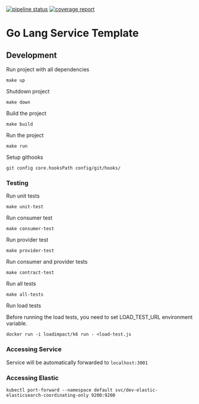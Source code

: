 [![pipeline status](https://gitlab.com/modanisatech/marketplace/golang-service-template/badges/master/pipeline.svg)](https://gitlab.com/modanisatech/marketplace/golang-service-template/-/commits/master)    [![coverage report](https://gitlab.com/modanisatech/marketplace/golang-service-template/badges/master/coverage.svg)](https://gitlab.com/modanisatech/marketplace/golang-service-template/-/commits/master)

# Go Lang Service Template

## Development

Run project with all dependencies

```
make up
```

Shutdown project

```
make down
```

Build the project

```
make build
```

Run the project

```
make run
```

Setup githooks

```
git config core.hooksPath config/git/hooks/
```

### Testing

Run unit tests

```
make unit-test
```

Run consumer test

```
make consumer-test
```

Run provider test

```
make provider-test
```

Run consumer and provider tests

```
make contract-test
```

Run all tests

```
make all-tests
```

Run load tests

Before running the load tests, you need to set LOAD_TEST_URL environment variable.

```
docker run -i loadimpact/k6 run - <load-test.js
```

### Accessing Service

Service will be automatically forwarded to `localhost:3001`

### Accessing Elastic

```
kubectl port-forward --namespace default svc/dev-elastic-elasticsearch-coordinating-only 9200:9200
```
